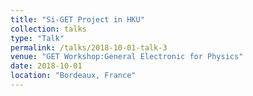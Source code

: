 ```yaml
---
title: "Si-GET Project in HKU"
collection: talks
type: "Talk"
permalink: /talks/2018-10-01-talk-3
venue: "GET Workshop:General Electronic for Physics"
date: 2018-10-01
location: "Bordeaux, France"
---
```

